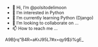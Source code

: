 - 👋 Hi, I’m @polsitodelimoon
- 👀 I’m interested in Python
- 🌱 I’m currently learning Python (Django)
- 💞️ I’m looking to collaborate on ...
- 📫 How to reach me ...

<!---
polsitodelimoon/polsitodelimoon is a ✨ special ✨ repository because its `README.md` (this file) appears on your GitHub profile.
You can click the Preview link to take a look at your changes.
--->
A9B[rq"B4R=aKrJ95L7#x=qy9$)i%gE_
